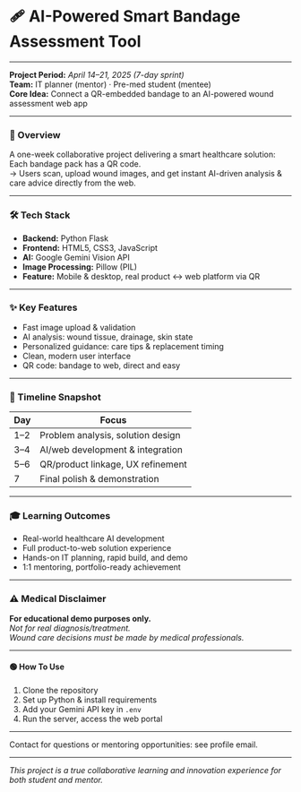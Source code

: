 # 🩹 **AI-Powered Smart Bandage Assessment Tool**

---

**Project Period:** _April 14–21, 2025 (7-day sprint)_  
**Team:** IT planner (mentor) · Pre-med student (mentee)  
**Core Idea:** Connect a QR-embedded bandage to an AI-powered wound assessment web app

---

### 🚀 Overview

A one-week collaborative project delivering a smart healthcare solution:  
Each bandage pack has a QR code.  
→ Users scan, upload wound images, and get instant AI-driven analysis & care advice directly from the web.

---

### 🛠️ Tech Stack

- **Backend:** Python Flask  
- **Frontend:** HTML5, CSS3, JavaScript  
- **AI:** Google Gemini Vision API  
- **Image Processing:** Pillow (PIL)  
- **Feature:** Mobile & desktop, real product ↔ web platform via QR

---

### ✨ Key Features

- Fast image upload & validation  
- AI analysis: wound tissue, drainage, skin state  
- Personalized guidance: care tips & replacement timing  
- Clean, modern user interface  
- QR code: bandage to web, direct and easy

---

### 📅 Timeline Snapshot

| Day      | Focus                               |
|----------|-------------------------------------|
| 1–2      | Problem analysis, solution design   |
| 3–4      | AI/web development & integration    |
| 5–6      | QR/product linkage, UX refinement   |
| 7        | Final polish & demonstration        |

---

### 🎓 Learning Outcomes

- Real-world healthcare AI development
- Full product-to-web solution experience
- Hands-on IT planning, rapid build, and demo
- 1:1 mentoring, portfolio-ready achievement

---

### ⚠️ Medical Disclaimer

**For educational demo purposes only.**  
_Not for real diagnosis/treatment.  
Wound care decisions must be made by medical professionals._

---

#### 🟢 **How To Use**

1. Clone the repository  
2. Set up Python & install requirements  
3. Add your Gemini API key in `.env`  
4. Run the server, access the web portal

---

Contact for questions or mentoring opportunities: see profile email.

---

_This project is a true collaborative learning and innovation experience for both student and mentor._

